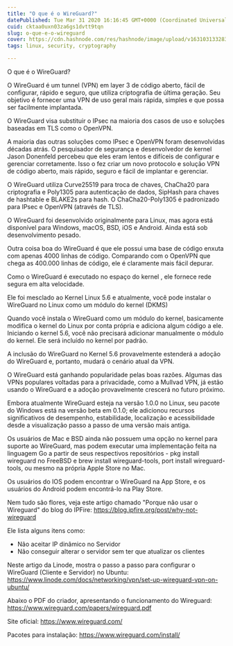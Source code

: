 ```yaml
---
title: "O que é o WireGuard?"
datePublished: Tue Mar 31 2020 16:16:45 GMT+0000 (Coordinated Universal Time)
cuid: cktaa0uxn03za6gs1dvtt9tqn
slug: o-que-e-o-wireguard
cover: https://cdn.hashnode.com/res/hashnode/image/upload/v1631031332830/e8eNbvc2f.png
tags: linux, security, cryptography

---
```




O que é o WireGuard?

O WireGuard é um tunnel (VPN) em layer 3 de código aberto, fácil de configurar, rápido e seguro, que utiliza criptografia de última geração. Seu objetivo é fornecer uma VPN de uso geral mais rápida, simples e que possa ser facilmente implantada.

O WireGuard visa substituir o IPsec na maioria dos casos de uso e soluções baseadas em TLS como o OpenVPN.

A maioria das outras soluções como IPsec e OpenVPN foram desenvolvidas décadas atrás. O pesquisador de segurança e desenvolvedor de kernel Jason Donenfeld percebeu que eles eram lentos e difíceis de configurar e gerenciar corretamente. Isso o fez criar um novo protocolo e solução VPN de código aberto, mais rápido, seguro e fácil de implantar e gerenciar.

O WireGuard utiliza Curve25519 para troca de chaves, ChaCha20 para criptografia e Poly1305 para autenticação de dados, SipHash para chaves de hashtable e BLAKE2s para hash. O ChaCha20-Poly1305 é padronizado para IPsec e OpenVPN (através de TLS).

O WireGuard foi desenvolvido originalmente para Linux, mas agora está disponível para Windows, macOS, BSD, iOS e Android. Ainda está sob desenvolvimento pesado.

Outra coisa boa do WireGuard é que ele possui uma base de código enxuta com apenas 4000 linhas de código. Comparando com o OpenVPN que chega as 400.000 linhas de código, ele é claramente mais fácil depurar.

Como o WireGuard é executado no espaço do kernel , ele fornece rede segura em alta velocidade.

Ele foi mesclado ao Kernel Linux 5.6 e atualmente, você pode instalar o WireGuard no Linux como um módulo do kernel (DKMS)

Quando você instala o WireGuard como um módulo do kernel, basicamente modifica o kernel do Linux por conta própria e adiciona algum código a ele. Iniciando o kernel 5.6, você não precisará adicionar manualmente o módulo do kernel. Ele será incluído no kernel por padrão.

A inclusão do WireGuard no Kernel 5.6 provavelmente estenderá a adoção do WireGuard e, portanto, mudará o cenário atual da VPN.

O WireGuard está ganhando popularidade pelas boas razões. Algumas das VPNs populares voltadas para a privacidade, como a Mullvad VPN, já estão usando o WireGuard e a adoção provavelmente crescerá no futuro próximo.

Embora atualmente WireGuard esteja na versão 1.0.0 no Linux, seu pacote do Windows está na versão beta em 0.1.0; ele adicionou recursos significativos de desempenho, estabilidade, localização e acessibilidade desde a visualização passo a passo de uma versão mais antiga.

Os usuários de Mac e BSD ainda não possuem uma opção no kernel para suporte ao WireGuard, mas podem executar uma implementação feita na linguagem Go a partir de seus respectivos repositórios - pkg install wireguard no FreeBSD e brew install wireguard-tools, port install wireguard-tools, ou mesmo na própria Apple Store no Mac.

Os usuários do IOS podem encontrar o WireGuard na App Store, e os usuários do Android podem encontrá-lo na Play Store.

Nem tudo são flores, veja este artigo chamado "Porque não usar o Wireguard" do blog do IPFire:
https://blog.ipfire.org/post/why-not-wireguard

Ele lista alguns itens como:
- Não aceitar IP dinâmico no Servidor
- Não conseguir alterar o servidor sem ter que atualizar os clientes

Neste artigo da Linode, mostra o passo a passo para configurar o WireGuard (Cliente e Servidor) no Ubuntu:
https://www.linode.com/docs/networking/vpn/set-up-wireguard-vpn-on-ubuntu/

Abaixo o PDF do criador, apresentando o funcionamento do Wireguard:
https://www.wireguard.com/papers/wireguard.pdf

Site oficial:
https://www.wireguard.com/

Pacotes para instalação:
https://www.wireguard.com/install/